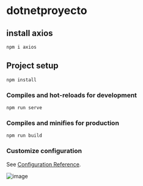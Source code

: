 # dotnetproyecto

## install axios
```
npm i axios
```
## Project setup
```
npm install
```

### Compiles and hot-reloads for development
```
npm run serve
```

### Compiles and minifies for production
```
npm run build
```

### Customize configuration
See [Configuration Reference](https://cli.vuejs.org/config/).

![image](https://user-images.githubusercontent.com/46217633/205514999-8cf7ec69-1a1c-47c3-baab-6b29c0e71e62.png)
